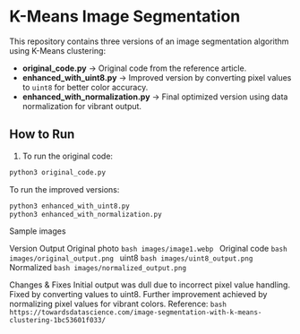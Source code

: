 # K-Means Image Segmentation

This repository contains three versions of an image segmentation algorithm using K-Means clustering:

- **original_code.py** → Original code from the reference article.
- **enhanced_with_uint8.py** → Improved version by converting pixel values to `uint8` for better color accuracy.
- **enhanced_with_normalization.py** → Final optimized version using data normalization for vibrant output.

## How to Run
1. To run the original code:

```bash
python3 original_code.py

```
To run the improved versions:

```bash
python3 enhanced_with_uint8.py
python3 enhanced_with_normalization.py

```

Sample images

Version	                  Output
Original photo           ```bash images/image1.webp ```
Original code            ```bash images/original_output.png ```
uint8 	                 ```bash images/uint8_output.png ```
Normalized	             ```bash images/normalized_output.png ```     


Changes & Fixes
Initial output was dull due to incorrect pixel value handling.
Fixed by converting values to uint8.
Further improvement achieved by normalizing pixel values for vibrant colors.
Reference:  ```bash https://towardsdatascience.com/image-segmentation-with-k-means-clustering-1bc53601f033/ ```

